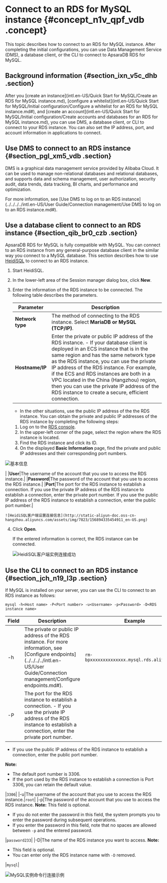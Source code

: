 # Connect to an RDS for MySQL instance {#concept_n1v_qpf_vdb .concept}

This topic describes how to connect to an RDS for MySQL instance. After completing the initial configurations, you can use Data Management Service \(DMS\), a database client, or the CLI to connect to ApsaraDB RDS for MySQL.

## Background information {#section_ixn_v5c_dhb .section}

After you [create an instance](intl.en-US/Quick Start for MySQL/Create an RDS for MySQL instance.md), [configure a whitelist](intl.en-US/Quick Start for MySQL/Initial configuration/Configure a whitelist for an RDS for MySQL instance.md#), and [create an account](intl.en-US/Quick Start for MySQL/Initial configuration/Create accounts and databases for an RDS for MySQL instance.md), you can use DMS, a database client, or CLI to connect to your RDS instance. You can also set the IP address, port, and account information in applications to connect.

## Use DMS to connect to an RDS instance {#section_pgl_xm5_vdb .section}

DMS is a graphical data management service provided by Alibaba Cloud. It can be used to manage non-relational databases and relational databases, and supports data and schema management, user authorization, security audit, data trends, data tracking, BI charts, and performance and optimization.

For more information, see [Use DMS to log on to an RDS instance](../../../../intl.en-US/User Guide/Connection management/Use DMS to log on to an RDS instance.md#).

## Use a database client to connect to an RDS instance {#section_qib_br0_czb .section}

ApsaraDB RDS for MySQL is fully compatible with MySQL. You can connect to an RDS instance from any general-purpose database client in the similar way you connect to a MySQL database. This section describes how to use [HeidiSQL](https://www.heidisql.com/) to connect to an RDS instance.

1.  Start HeidiSQL.
2.  In the lower-left area of the Session manager dialog box, click **New**.
3.  Enter the information of the RDS instance to be connected. The following table describes the parameters.

    |Parameter|Description|
    |---------|-----------|
    |**Network type**|The method of connecting to the RDS instance. Select **MariaDB or MySQL \(TCP/IP\)**.|
    |**Hostname/IP**|Enter the private or public IP address of the RDS instance.     -   If your database client is deployed in an ECS instance that is in the same region and has the same network type as the RDS instance, you can use the private IP address of the RDS instance. For example, if the ECS and RDS instances are both in a VPC located in the China \(Hangzhou\) region, then you can use the private IP address of the RDS instance to create a secure, efficient connection.
    -   In the other situations, use the public IP address of the the RDS instance.
 You can obtain the private and public IP addresses of the RDS instance by completing the following steps:

    1.  Log on to the [RDS console](https://rds.console.aliyun.com).
    2.  In the upper-left corner of the page, select the region where the RDS instance is located.
    3.  Find the RDS instance and click its ID.
    4.  On the displayed **Basic Information** page, find the private and public IP addresses and their corresponding port numbers.

![基本信息](http://static-aliyun-doc.oss-cn-hangzhou.aliyuncs.com/assets/img/7823/15689433542609_en-US.png)

 |
    |**User**|The username of the account that you use to access the RDS instance.|
    |**Password**|The password of the account that you use to access the RDS instance.|
    |**Port**|The port for the RDS instance to establish a connection. If you use the private IP address of the RDS instance to establish a connection, enter the private port number. If you use the public IP address of the RDS instance to establish a connection, enter the public port number.|

    ![HeidiSQL客户端设置连接信息](http://static-aliyun-doc.oss-cn-hangzhou.aliyuncs.com/assets/img/7823/156894335454911_en-US.png)

4.  Click **Open**.

    If the entered information is correct, the RDS instance can be connected.

    ![HeidiSQL客户端实例连接成功](http://static-aliyun-doc.oss-cn-hangzhou.aliyuncs.com/assets/img/7823/15689433542610_en-US.png)


## Use the CLI to connect to an RDS instance {#section_jch_n19_l3p .section}

If MySQL is installed on your server, you can use the CLI to connect to an RDS instance as follows:

``` {#codeblock_5vk_9q6_1ks}
mysql -h<Host name> -P<Port number> -u<Username> -p<Password> -D<RDS instance name>
```

|Field|Description|Example|
|-----|-----------|-------|
|-h|The private or public IP address of the RDS instance. For more information, see [Configure endpoints](../../../../intl.en-US/User Guide/Connection management/Configure endpoints.md#).|`rm-bpxxxxxxxxxxxxxx.mysql.rds.aliyuncs.com`|
|-P|The port for the RDS instance to establish a connection. -   If you use the private IP address of the RDS instance to establish a connection, enter the private port number.
-   If you use the public IP address of the RDS instance to establish a connection, enter the public port number.

 **Note:** 

-   The default port number is 3306.
-   If the port used by the RDS instance to establish a connection is Port 3306, you can retain the default value.

 |`3306`|
|-u|The username of the account that you use to access the RDS instance.|`root`|
|-p|The password of the account that you use to access the RDS instance. **Note:** This field is optional.

-   If you do not enter the password in this field, the system prompts you to enter the password during subsequent operations.
-   If you enter the password in this field, note that no spaces are allowed between `-p` and the entered password.

 |`password233`|
|-D|The name of the RDS instance you want to access. **Note:** 

-   This field is optional.
-   You can enter only the RDS instance name with `-D` removed.

 |`mysql`|

![MySQL实例命令行连接示例](images/52311_en-US.png "Example of connecting to an RDS instance through CLI")

